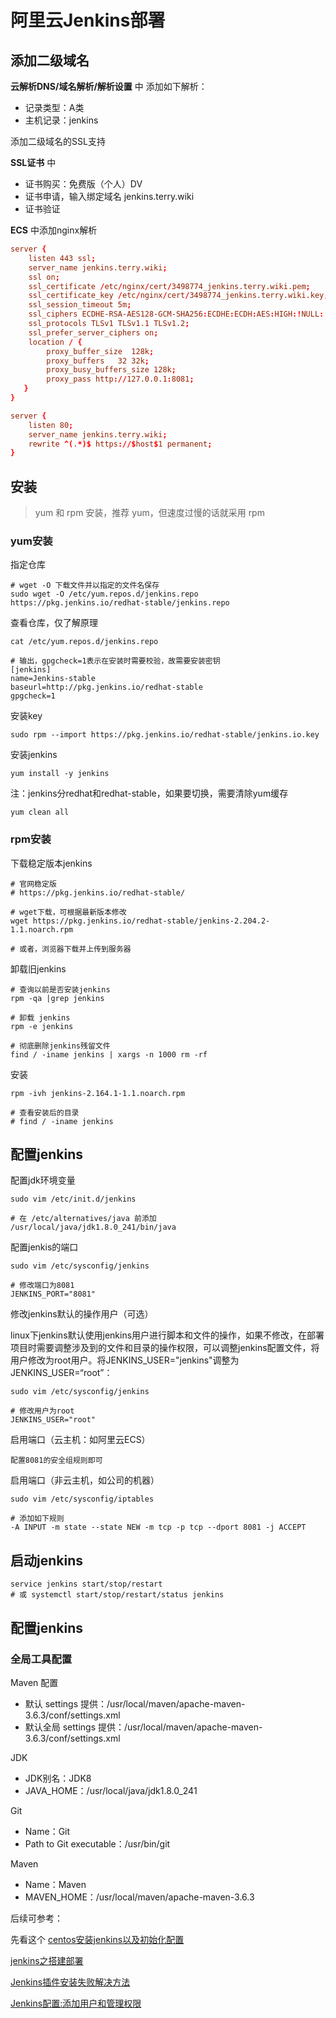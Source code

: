 # 阿里云Jenkins部署

## 添加二级域名

**云解析DNS/域名解析/解析设置** 中 添加如下解析：
- 记录类型：A类
- 主机记录：jenkins

添加二级域名的SSL支持

**SSL证书** 中
- 证书购买：免费版（个人）DV
- 证书申请，输入绑定域名 jenkins.terry.wiki
- 证书验证

**ECS** 中添加nginx解析

```conf
server {
    listen 443 ssl;
    server_name jenkins.terry.wiki;
    ssl on;
    ssl_certificate /etc/nginx/cert/3498774_jenkins.terry.wiki.pem;
    ssl_certificate_key /etc/nginx/cert/3498774_jenkins.terry.wiki.key;
    ssl_session_timeout 5m;
    ssl_ciphers ECDHE-RSA-AES128-GCM-SHA256:ECDHE:ECDH:AES:HIGH:!NULL:!aNULL:!MD5:!ADH:!RC4;
    ssl_protocols TLSv1 TLSv1.1 TLSv1.2;
    ssl_prefer_server_ciphers on;
    location / {
        proxy_buffer_size  128k;
        proxy_buffers   32 32k;
        proxy_busy_buffers_size 128k;
        proxy_pass http://127.0.0.1:8081;
   }
}

server {
    listen 80;
    server_name jenkins.terry.wiki;
    rewrite ^(.*)$ https://$host$1 permanent;
}
```

## 安装

> yum 和 rpm 安装，推荐 yum，但速度过慢的话就采用 rpm

### yum安装

指定仓库

    # wget -O 下载文件并以指定的文件名保存
    sudo wget -O /etc/yum.repos.d/jenkins.repo https://pkg.jenkins.io/redhat-stable/jenkins.repo

查看仓库，仅了解原理

    cat /etc/yum.repos.d/jenkins.repo
    
    # 输出，gpgcheck=1表示在安装时需要校验，故需要安装密钥
    [jenkins]
    name=Jenkins-stable
    baseurl=http://pkg.jenkins.io/redhat-stable
    gpgcheck=1

安装key

    sudo rpm --import https://pkg.jenkins.io/redhat-stable/jenkins.io.key

安装jenkins

    yum install -y jenkins
    
注：jenkins分redhat和redhat-stable，如果要切换，需要清除yum缓存
    
    yum clean all
    
### rpm安装

下载稳定版本jenkins
    
    # 官网稳定版
    # https://pkg.jenkins.io/redhat-stable/
    
    # wget下载，可根据最新版本修改
    wget https://pkg.jenkins.io/redhat-stable/jenkins-2.204.2-1.1.noarch.rpm

    # 或者，浏览器下载并上传到服务器
    
卸载旧jenkins
    
    # 查询以前是否安装jenkins
    rpm -qa |grep jenkins
    
    # 卸载 jenkins
    rpm -e jenkins
    
    # 彻底删除jenkins残留文件
    find / -iname jenkins | xargs -n 1000 rm -rf
    
安装

    rpm -ivh jenkins-2.164.1-1.1.noarch.rpm
    
    # 查看安装后的目录
    # find / -iname jenkins
    
## 配置jenkins
 
配置jdk环境变量
 
    sudo vim /etc/init.d/jenkins
     
    # 在 /etc/alternatives/java 前添加
    /usr/local/java/jdk1.8.0_241/bin/java

配置jenkis的端口

    sudo vim /etc/sysconfig/jenkins
    
    # 修改端口为8081
    JENKINS_PORT="8081"
    
修改jenkins默认的操作用户（可选）

linux下jenkins默认使用jenkins用户进行脚本和文件的操作，如果不修改，在部署项目时需要调整涉及到的文件和目录的操作权限，可以调整jenkins配置文件，将用户修改为root用户。将JENKINS_USER="jenkins"调整为JENKINS_USER=“root”：

    sudo vim /etc/sysconfig/jenkins
    
    # 修改用户为root
    JENKINS_USER="root"
    
启用端口（云主机：如阿里云ECS）

    配置8081的安全组规则即可
    
启用端口（非云主机，如公司的机器）

    sudo vim /etc/sysconfig/iptables
    
    # 添加如下规则
    -A INPUT -m state --state NEW -m tcp -p tcp --dport 8081 -j ACCEPT
    
## 启动jenkins

    service jenkins start/stop/restart
    # 或 systemctl start/stop/restart/status jenkins
    
## 配置jenkins

### 全局工具配置

Maven 配置
- 默认 settings 提供：/usr/local/maven/apache-maven-3.6.3/conf/settings.xml
- 默认全局 settings 提供：/usr/local/maven/apache-maven-3.6.3/conf/settings.xml

JDK
- JDK别名：JDK8
- JAVA_HOME：/usr/local/java/jdk1.8.0_241
    
Git
- Name：Git
- Path to Git executable：/usr/bin/git

Maven
- Name：Maven
- MAVEN_HOME：/usr/local/maven/apache-maven-3.6.3   

后续可参考：

先看这个 [centos安装jenkins以及初始化配置](https://blog.csdn.net/xuonline4196/article/details/88918355)

[jenkins之搭建部署](https://blog.csdn.net/weixin_43279032/article/details/90675968)

[Jenkins插件安装失败解决方法](https://blog.csdn.net/sinat_29217765/article/details/100889697)

[Jenkins配置:添加用户和管理权限](https://blog.csdn.net/pansaky/article/details/80746736)